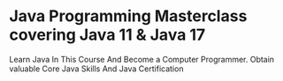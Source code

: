 # Java Programming Masterclass covering Java 11 & Java 17
Learn Java In This Course And Become a Computer Programmer. Obtain valuable Core Java Skills And Java Certification

